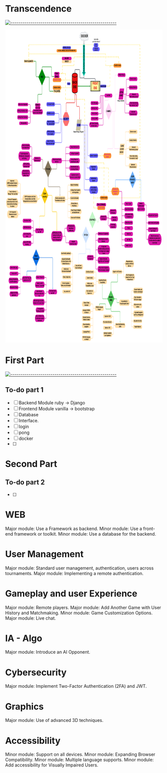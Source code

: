 # Transcendence

[![-----------------------------------------------------](
https://raw.githubusercontent.com/andreasbm/readme/master/assets/lines/aqua.png)](https://github.com/alpardayalman?tab=repositories)

<center>
<img src="Additionals/sudo_transcEND.png" alt="Model Templates views" width="1200" height="1000" align="middle">
</center>

# First Part #

[![-----------------------------------------------------](
https://raw.githubusercontent.com/andreasbm/readme/master/assets/lines/aqua.png)](https://github.com/alpardayalman?tab=repositories)

## To-do part 1 ##
- [ ] Backend Module ruby -> Django
- [ ] Frontend Module vanilla -> bootstrap
- [ ] Database
- [ ] Interface.
- [ ] login
- [ ] pong
- [ ] docker
- [ ] 


# Second Part #

## To-do part 2
- [ ] 

# WEB #
Major module: Use a Framework as backend.
Minor module: Use a front-end framework or toolkit.
Minor module: Use a database for the backend.


# User Management #
Major module: Standard user management, authentication, users across tournaments.
Major module: Implementing a remote authentication.


# Gameplay and user Experience #
Major module: Remote players.
Major module: Add Another Game with User History and Matchmaking.
Minor module: Game Customization Options.
Major module: Live chat.


# IA - Algo #
Major module: Introduce an AI Opponent.


# Cybersecurity #
Major module: Implement Two-Factor Authentication (2FA) and JWT.


# Graphics #
Major module: Use of advanced 3D techniques.

# Accessibility #
Minor module: Support on all devices.
Minor module: Expanding Browser Compatibility.
Minor module: Multiple language supports.
Minor module: Add accessibility for Visually Impaired Users.
